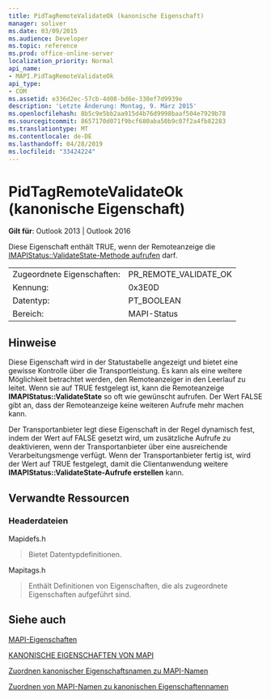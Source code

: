 ```yaml
---
title: PidTagRemoteValidateOk (kanonische Eigenschaft)
manager: soliver
ms.date: 03/09/2015
ms.audience: Developer
ms.topic: reference
ms.prod: office-online-server
localization_priority: Normal
api_name:
- MAPI.PidTagRemoteValidateOk
api_type:
- COM
ms.assetid: e336d2ec-57cb-4d08-bd6e-330ef7d9939e
description: 'Letzte Änderung: Montag, 9. März 2015'
ms.openlocfilehash: 8b5c9e5bb2aa915d4b76d9998baaf504e7929b78
ms.sourcegitcommit: 8657170d071f9bcf680aba50b9c07f2a4fb82283
ms.translationtype: MT
ms.contentlocale: de-DE
ms.lasthandoff: 04/28/2019
ms.locfileid: "33424224"
---
```

# <a name="pidtagremotevalidateok-canonical-property"></a>PidTagRemoteValidateOk (kanonische Eigenschaft)

  
  
**Gilt für**: Outlook 2013 | Outlook 2016 
  
Diese Eigenschaft enthält TRUE, wenn der Remoteanzeige die [IMAPIStatus::ValidateState-Methode aufrufen](imapistatus-validatestate.md) darf. 
  
|||
|:-----|:-----|
|Zugeordnete Eigenschaften:  <br/> |PR_REMOTE_VALIDATE_OK  <br/> |
|Kennung:  <br/> |0x3E0D  <br/> |
|Datentyp:  <br/> |PT_BOOLEAN  <br/> |
|Bereich:  <br/> |MAPI-Status  <br/> |
   
## <a name="remarks"></a>Hinweise

Diese Eigenschaft wird in der Statustabelle angezeigt und bietet eine gewisse Kontrolle über die Transportleistung. Es kann als eine weitere Möglichkeit betrachtet werden, den Remoteanzeiger in den Leerlauf zu leitet. Wenn sie auf TRUE festgelegt ist, kann die Remoteanzeige **IMAPIStatus::ValidateState** so oft wie gewünscht aufrufen. Der Wert FALSE gibt an, dass der Remoteanzeige keine weiteren Aufrufe mehr machen kann. 
  
Der Transportanbieter legt diese Eigenschaft in der Regel dynamisch fest, indem der Wert auf FALSE gesetzt wird, um zusätzliche Aufrufe zu deaktivieren, wenn der Transportanbieter über eine ausreichende Verarbeitungsmenge verfügt. Wenn der Transportanbieter fertig ist, wird der Wert auf TRUE festgelegt, damit die Clientanwendung weitere **IMAPIStatus::ValidateState-Aufrufe erstellen** kann. 
  
## <a name="related-resources"></a>Verwandte Ressourcen

### <a name="header-files"></a>Headerdateien

Mapidefs.h
  
> Bietet Datentypdefinitionen.
    
Mapitags.h
  
> Enthält Definitionen von Eigenschaften, die als zugeordnete Eigenschaften aufgeführt sind.
    
## <a name="see-also"></a>Siehe auch



[MAPI-Eigenschaften](mapi-properties.md)
  
[KANONISCHE EIGENSCHAFTEN VON MAPI](mapi-canonical-properties.md)
  
[Zuordnen kanonischer Eigenschaftsnamen zu MAPI-Namen](mapping-canonical-property-names-to-mapi-names.md)
  
[Zuordnen von MAPI-Namen zu kanonischen Eigenschaftennamen](mapping-mapi-names-to-canonical-property-names.md)


